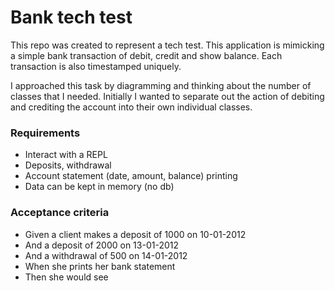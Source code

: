 # Bank tech test
This repo was created to represent a tech test. This application is mimicking a
simple bank transaction of debit, credit and show balance. Each transaction is
also timestamped uniquely.

I approached this task by diagramming and thinking about the number of classes that
I needed. Initially I wanted to separate out the action of debiting and crediting
the account into their own individual classes.

### Requirements
* Interact with a REPL
* Deposits, withdrawal
* Account statement (date, amount, balance) printing
* Data can be kept in memory (no db)

### Acceptance criteria

* Given a client makes a deposit of 1000 on 10-01-2012
* And a deposit of 2000 on 13-01-2012
* And a withdrawal of 500 on 14-01-2012
* When she prints her bank statement
* Then she would see
